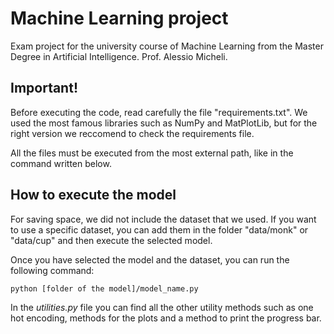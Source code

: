 # Machine Learning project
Exam project for the university course of Machine Learning from the Master Degree in Artificial Intelligence. Prof. Alessio Micheli.

## Important!
Before executing the code, read carefully the file "requirements.txt". We used the most famous libraries such as NumPy and MatPlotLib, but for the right version we reccomend to check the requirements file.

All the files must be executed from the most external path, like in the command written below.

## How to execute the model
For saving space, we did not include the dataset that we used. If you want to use a specific dataset, you can add them in the folder "data/monk" or "data/cup" and then execute the selected model.

Once you have selected the model and the dataset, you can run the following command:
```
python [folder of the model]/model_name.py
```
In the *utilities.py* file you can find all the other utility methods such as one hot encoding, methods for the plots and a method to print the progress bar.
